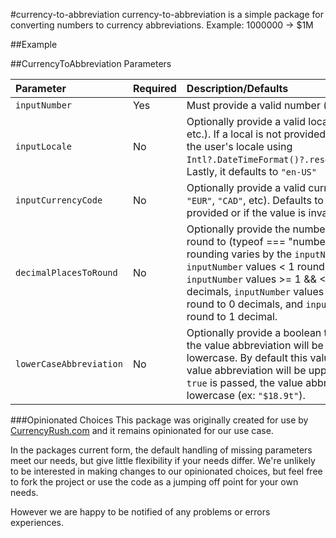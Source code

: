 
#currency-to-abbreviation
currency-to-abbreviation is a simple package for converting numbers to currency abbreviations. Example: 1000000 -> $1M

##Example


##CurrencyToAbbreviation Parameters

|Parameter | Required | Description/Defaults
| :--- | :--- | :--- |
|`inputNumber` | Yes | Must provide a valid number (typeof === "number")
|`inputLocale` | No | Optionally provide a valid local (`"en-US"`, `"de-DE"`, etc.). If a local is not provided it will attempt to find the user's locale using `Intl?.DateTimeFormat()?.resolvedOptions()?.locale`. Lastly, it defaults to `"en-US"`
|`inputCurrencyCode` | No | Optionally provide a valid currency code (`"USD"`, `"EUR"`, `"CAD"`, etc). Defaults to `"USD"` if a value is not provided or if the value is invalid.
|`decimalPlacesToRound` | No | Optionally provide the number of decimal places to round to (typeof === "number"). The default rounding varies by the `inputNumber` value. By default, `inputNumber` values < 1 round to 2 decimals, `inputNumber` values >= 1 && <100 round to 2 decimals, `inputNumber` values >= 100 && <1000 round to 0 decimals, and `inputNumber` values >= 1000 round to 1 decimal.
|`lowerCaseAbbreviation` | No | Optionally provide a boolean to determine whether the value abbreviation will be uppercase or lowercase. By default this value is false, meaning the value abbreviation will be uppercase (ex: `"€12,6M"`). If `true` is passed, the value abbreviation will be lowercase (ex: `"$18.9t"`).

###Opinionated Choices
This package was originally created for use by [CurrencyRush.com](https://currencyrush.com/) and it remains opinionated for our use case.

In the packages current form, the default handling of missing parameters meet our needs, but give little flexibility if your needs differ. We're unlikely to be interested in making changes to our opinionated choices, but feel free to fork the project or use the code as a jumping off point for your own needs.

However we are happy to be notified of any problems or errors experiences.

